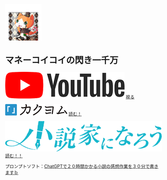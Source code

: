 [![マネーコイコイ](/img/Best3_mini.png "Twitterへ")](https://twitter.com/moneykoikoi)
# マネーコイコイの閃き一千万

[![マネーコイコイの閃き一千万](/img/YouTube_bunner.png "マネーコイコイの閃き一千万")](https://youtube.com/@moneykoikoi)
[視る](https://youtube.com/@moneykoikoi)

[![カクヨム](/img/kakuyom_bunner.png "マネーコイコイ")](https://kakuyomu.jp/users/moneykoikoi)
[読む！](https://kakuyomu.jp/users/moneykoikoi)

[![ドスコイ鐘天使](/img/narou_banner.png "ドスコイ鐘天使")](https://mypage.syosetu.com/2051386/)
[読む！！](https://mypage.syosetu.com/2051386/)




プロンプトソフト：[ChatGPTで２０時間かかる小説の感想作業を３０分で書きますｂ](https://github.com/rentacka/koikoi/blob/main/ChatGPT%E3%81%A7%EF%BC%92%EF%BC%90%E6%99%82%E9%96%93%E3%81%8B%E3%81%8B%E3%82%8B%E5%B0%8F%E8%AA%AC%E3%81%AE%E6%84%9F%E6%83%B3%E4%BD%9C%E6%A5%AD%E3%82%92%EF%BC%93%EF%BC%90%E5%88%86%E3%81%A7%E6%9B%B8%E3%81%8D%E3%81%BE%E3%81%99%EF%BD%82.md)
